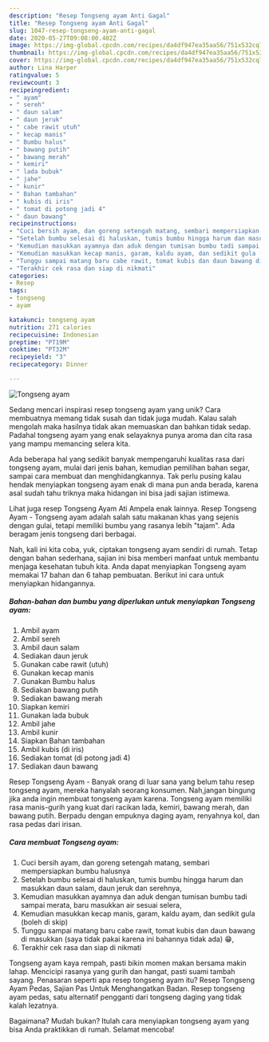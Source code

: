 ```yaml
---
description: "Resep Tongseng ayam Anti Gagal"
title: "Resep Tongseng ayam Anti Gagal"
slug: 1047-resep-tongseng-ayam-anti-gagal
date: 2020-05-27T09:08:00.402Z
image: https://img-global.cpcdn.com/recipes/da4df947ea35aa56/751x532cq70/tongseng-ayam-foto-resep-utama.jpg
thumbnail: https://img-global.cpcdn.com/recipes/da4df947ea35aa56/751x532cq70/tongseng-ayam-foto-resep-utama.jpg
cover: https://img-global.cpcdn.com/recipes/da4df947ea35aa56/751x532cq70/tongseng-ayam-foto-resep-utama.jpg
author: Lina Harper
ratingvalue: 5
reviewcount: 3
recipeingredient:
- " ayam"
- " sereh"
- " daun salam"
- " daun jeruk"
- " cabe rawit utuh"
- " kecap manis"
- " Bumbu halus"
- " bawang putih"
- " bawang merah"
- " kemiri"
- " lada bubuk"
- " jahe"
- " kunir"
- " Bahan tambahan"
- " kubis di iris"
- " tomat di potong jadi 4"
- " daun bawang"
recipeinstructions:
- "Cuci bersih ayam, dan goreng setengah matang, sembari mempersiapkan bumbu halusnya"
- "Setelah bumbu selesai di haluskan, tumis bumbu hingga harum dan masukkan daun salam, daun jeruk dan serehnya,"
- "Kemudian masukkan ayamnya dan aduk dengan tumisan bumbu tadi sampai merata, baru masukkan air sesuai selera,"
- "Kemudian masukkan kecap manis, garam, kaldu ayam, dan sedikit gula (boleh di skip)"
- "Tunggu sampai matang baru cabe rawit, tomat kubis dan daun bawang di masukkan (saya tidak pakai karena ini bahannya tidak ada) 😁,"
- "Terakhir cek rasa dan siap di nikmati"
categories:
- Resep
tags:
- tongseng
- ayam

katakunci: tongseng ayam 
nutrition: 271 calories
recipecuisine: Indonesian
preptime: "PT19M"
cooktime: "PT32M"
recipeyield: "3"
recipecategory: Dinner

---
```



![Tongseng ayam](https://img-global.cpcdn.com/recipes/da4df947ea35aa56/751x532cq70/tongseng-ayam-foto-resep-utama.jpg)

Sedang mencari inspirasi resep tongseng ayam yang unik? Cara membuatnya memang tidak susah dan tidak juga mudah. Kalau salah mengolah maka hasilnya tidak akan memuaskan dan bahkan tidak sedap. Padahal tongseng ayam yang enak selayaknya punya aroma dan cita rasa yang mampu memancing selera kita.

Ada beberapa hal yang sedikit banyak mempengaruhi kualitas rasa dari tongseng ayam, mulai dari jenis bahan, kemudian pemilihan bahan segar, sampai cara membuat dan menghidangkannya. Tak perlu pusing kalau hendak menyiapkan tongseng ayam enak di mana pun anda berada, karena asal sudah tahu triknya maka hidangan ini bisa jadi sajian istimewa.

Lihat juga resep Tongseng Ayam Ati Ampela enak lainnya. Resep Tongseng Ayam - Tongseng ayam adalah salah satu makanan khas yang sejenis dengan gulai, tetapi memiliki bumbu yang rasanya lebih &#34;tajam&#34;. Ada beragam jenis tongseng dari berbagai.


Nah, kali ini kita coba, yuk, ciptakan tongseng ayam sendiri di rumah. Tetap dengan bahan sederhana, sajian ini bisa memberi manfaat untuk membantu menjaga kesehatan tubuh kita. Anda dapat menyiapkan Tongseng ayam memakai 17 bahan dan 6 tahap pembuatan. Berikut ini cara untuk menyiapkan hidangannya.

<!--inarticleads1-->

##### Bahan-bahan dan bumbu yang diperlukan untuk menyiapkan Tongseng ayam:

1. Ambil  ayam
1. Ambil  sereh
1. Ambil  daun salam
1. Sediakan  daun jeruk
1. Gunakan  cabe rawit (utuh)
1. Gunakan  kecap manis
1. Gunakan  Bumbu halus
1. Sediakan  bawang putih
1. Sediakan  bawang merah
1. Siapkan  kemiri
1. Gunakan  lada bubuk
1. Ambil  jahe
1. Ambil  kunir
1. Siapkan  Bahan tambahan
1. Ambil  kubis (di iris)
1. Sediakan  tomat (di potong jadi 4)
1. Sediakan  daun bawang


Resep Tongseng Ayam - Banyak orang di luar sana yang belum tahu resep tongseng ayam, mereka hanyalah seorang konsumen. Nah,jangan bingung jika anda ingin membuat tongseng ayam karena. Tongseng ayam memiliki rasa manis-gurih yang kuat dari racikan lada, kemiri, bawang merah, dan bawang putih. Berpadu dengan empuknya daging ayam, renyahnya kol, dan rasa pedas dari irisan. 

<!--inarticleads2-->

##### Cara membuat Tongseng ayam:

1. Cuci bersih ayam, dan goreng setengah matang, sembari mempersiapkan bumbu halusnya
1. Setelah bumbu selesai di haluskan, tumis bumbu hingga harum dan masukkan daun salam, daun jeruk dan serehnya,
1. Kemudian masukkan ayamnya dan aduk dengan tumisan bumbu tadi sampai merata, baru masukkan air sesuai selera,
1. Kemudian masukkan kecap manis, garam, kaldu ayam, dan sedikit gula (boleh di skip)
1. Tunggu sampai matang baru cabe rawit, tomat kubis dan daun bawang di masukkan (saya tidak pakai karena ini bahannya tidak ada) 😁,
1. Terakhir cek rasa dan siap di nikmati


Tongseng ayam kaya rempah, pasti bikin momen makan bersama makin lahap. Mencicipi rasanya yang gurih dan hangat, pasti suami tambah sayang. Penasaran seperti apa resep tongseng ayam itu? Resep Tongseng Ayam Pedas, Sajian Pas Untuk Menghangatkan Badan. Resep tongseng ayam pedas, satu alternatif pengganti dari tongseng daging yang tidak kalah lezatnya. 

Bagaimana? Mudah bukan? Itulah cara menyiapkan tongseng ayam yang bisa Anda praktikkan di rumah. Selamat mencoba!
